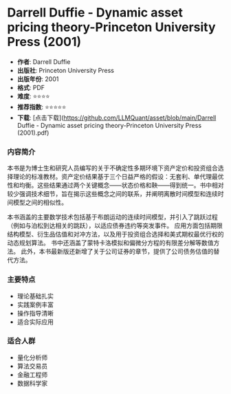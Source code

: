 # Darrell Duffie - Dynamic asset pricing theory-Princeton University Press (2001)

- **作者**: Darrell Duffie
- **出版社**: Princeton University Press
- **出版年份**: 2001
- **格式**: PDF
- **难度**: ⭐⭐⭐⭐
- **推荐指数**: ⭐⭐⭐⭐⭐
- **下载**: [点击下载](https://github.com/LLMQuant/asset/blob/main/Darrell Duffie - Dynamic asset pricing theory-Princeton University Press (2001).pdf)

### 内容简介

本书是为博士生和研究人员编写的关于不确定性多期环境下资产定价和投资组合选择理论的标准教材。资产定价结果基于三个日益严格的假设：无套利、单代理最优性和均衡。这些结果通过两个关键概念——状态价格和鞅——得到统一。书中相对较少强调技术细节，旨在揭示这些概念之间的联系，并阐明离散时间模型和连续时间模型之间的相似性。

本书涵盖的主要数学技术包括基于布朗运动的连续时间模型，并引入了跳跃过程（例如与泊松到达相关的跳跃），以适应债券违约等突发事件。 应用方面包括期限结构模型、衍生品估值和对冲方法，以及用于投资组合选择和美式期权最优行权的动态规划算法。 书中还涵盖了蒙特卡洛模拟和偏微分方程的有限差分解等数值方法。 此外，本书最新版还新增了关于公司证券的章节，提供了公司债务估值的替代方法。

### 主要特点

- 理论基础扎实
- 实践案例丰富
- 操作指导清晰
- 适合实际应用

### 适合人群

- 量化分析师
- 算法交易员
- 金融工程师
- 数据科学家